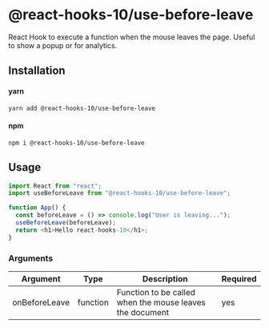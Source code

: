 # @react-hooks-10/use-before-leave

React Hook to execute a function when the mouse leaves the page. Useful to show a popup or for analytics.

## Installation

#### yarn

`yarn add @react-hooks-10/use-before-leave`

#### npm

`npm i @react-hooks-10/use-before-leave`

## Usage

```js
import React from "react";
import useBeforeLeave from "@react-hooks-10/use-before-leave";

function App() {
  const beforeLeave = () => console.log("User is leaving...");
  useBeforeLeave(beforeLeave);
  return <h1>Hello react-hooks-10</h1>;
}
```

### Arguments

| Argument      | Type     | Description                                              | Required |
| ------------- | -------- | -------------------------------------------------------- | -------- |
| onBeforeLeave | function | Function to be called when the mouse leaves the document | yes      |
